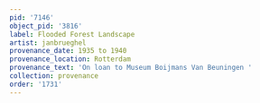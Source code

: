 ```yaml
---
pid: '7146'
object_pid: '3816'
label: Flooded Forest Landscape
artist: janbrueghel
provenance_date: 1935 to 1940
provenance_location: Rotterdam
provenance_text: 'On loan to Museum Boijmans Van Beuningen '
collection: provenance
order: '1731'
---
```

